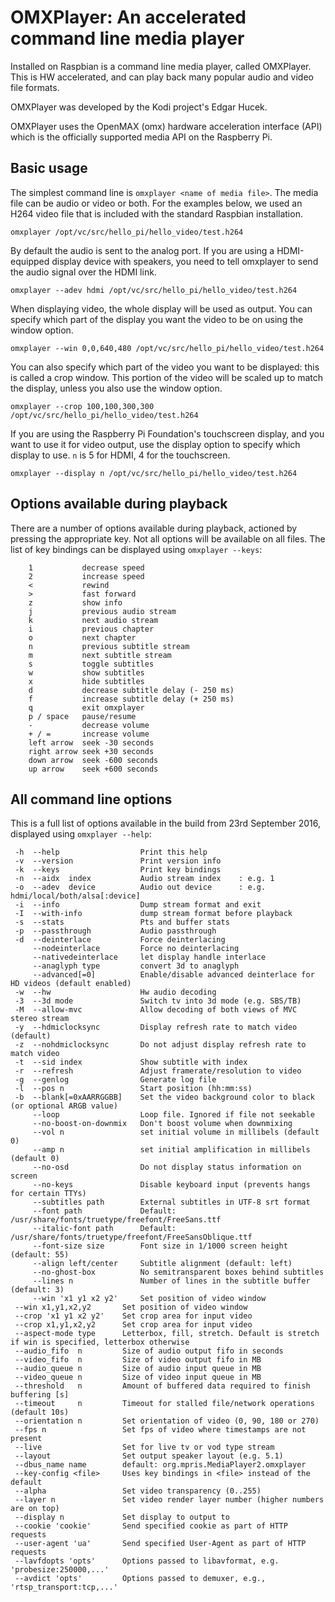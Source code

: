 # OMXPlayer: An accelerated command line media player

Installed on Raspbian is a command line media player, called OMXPlayer. This is HW accelerated, and can play back many popular audio and video file formats.

OMXPlayer was developed by the Kodi project's Edgar Hucek.

OMXPlayer uses the OpenMAX (omx) hardware acceleration interface (API) which is the officially supported media API on the Raspberry Pi.

## Basic usage

The simplest command line is `omxplayer <name of media file>`. The media file can be audio or video or both. For the examples below, we used an H264 video file that is included with the standard Raspbian installation.

```
omxplayer /opt/vc/src/hello_pi/hello_video/test.h264
```

By default the audio is sent to the analog port. If you are using a HDMI-equipped display device with speakers, you need to tell omxplayer to send the audio signal over the HDMI link.

```
omxplayer --adev hdmi /opt/vc/src/hello_pi/hello_video/test.h264
```

When displaying video, the whole display will be used as output. You can specify which part of the display you want the video to be on using the window option.

```
omxplayer --win 0,0,640,480 /opt/vc/src/hello_pi/hello_video/test.h264
```

You can also specify which part of the video you want to be displayed: this is called a crop window. This portion of the video will be scaled up to match the display, unless you also use the window option.

```
omxplayer --crop 100,100,300,300 /opt/vc/src/hello_pi/hello_video/test.h264
```
If you are using the Raspberry Pi Foundation's touchscreen display, and you want to use it for video output, use the display option to specify which display to use. `n` is 5 for HDMI, 4 for the touchscreen.

```
omxplayer --display n /opt/vc/src/hello_pi/hello_video/test.h264
```
## Options available during playback

There are a number of options available during playback, actioned by pressing the appropriate key. Not all options will be available on all files. The list of key bindings can be displayed using `omxplayer --keys`:

```
    1           decrease speed
    2           increase speed
    <           rewind
    >           fast forward
    z           show info
    j           previous audio stream
    k           next audio stream
    i           previous chapter
    o           next chapter
    n           previous subtitle stream
    m           next subtitle stream
    s           toggle subtitles
    w           show subtitles
    x           hide subtitles
    d           decrease subtitle delay (- 250 ms)
    f           increase subtitle delay (+ 250 ms)
    q           exit omxplayer
    p / space   pause/resume
    -           decrease volume
    + / =       increase volume
    left arrow  seek -30 seconds
    right arrow seek +30 seconds
    down arrow  seek -600 seconds
    up arrow    seek +600 seconds

```

## All command line options

This is a full list of options available in the build from 23rd September 2016, displayed using `omxplayer --help`:

```
 -h  --help                  Print this help
 -v  --version               Print version info
 -k  --keys                  Print key bindings
 -n  --aidx  index           Audio stream index    : e.g. 1
 -o  --adev  device          Audio out device      : e.g. hdmi/local/both/alsa[:device]
 -i  --info                  Dump stream format and exit
 -I  --with-info             dump stream format before playback
 -s  --stats                 Pts and buffer stats
 -p  --passthrough           Audio passthrough
 -d  --deinterlace           Force deinterlacing
     --nodeinterlace         Force no deinterlacing
     --nativedeinterlace     let display handle interlace
     --anaglyph type         convert 3d to anaglyph
     --advanced[=0]          Enable/disable advanced deinterlace for HD videos (default enabled)
 -w  --hw                    Hw audio decoding
 -3  --3d mode               Switch tv into 3d mode (e.g. SBS/TB)
 -M  --allow-mvc             Allow decoding of both views of MVC stereo stream
 -y  --hdmiclocksync         Display refresh rate to match video (default)
 -z  --nohdmiclocksync       Do not adjust display refresh rate to match video
 -t  --sid index             Show subtitle with index
 -r  --refresh               Adjust framerate/resolution to video
 -g  --genlog                Generate log file
 -l  --pos n                 Start position (hh:mm:ss)
 -b  --blank[=0xAARRGGBB]    Set the video background color to black (or optional ARGB value)
     --loop                  Loop file. Ignored if file not seekable
     --no-boost-on-downmix   Don't boost volume when downmixing
     --vol n                 set initial volume in millibels (default 0)
     --amp n                 set initial amplification in millibels (default 0)
     --no-osd                Do not display status information on screen
     --no-keys               Disable keyboard input (prevents hangs for certain TTYs)
     --subtitles path        External subtitles in UTF-8 srt format
     --font path             Default: /usr/share/fonts/truetype/freefont/FreeSans.ttf
     --italic-font path      Default: /usr/share/fonts/truetype/freefont/FreeSansOblique.ttf
     --font-size size        Font size in 1/1000 screen height (default: 55)
     --align left/center     Subtitle alignment (default: left)
     --no-ghost-box          No semitransparent boxes behind subtitles
     --lines n               Number of lines in the subtitle buffer (default: 3)
     --win 'x1 y1 x2 y2'     Set position of video window
 --win x1,y1,x2,y2       Set position of video window
 --crop 'x1 y1 x2 y2'    Set crop area for input video
 --crop x1,y1,x2,y2      Set crop area for input video
 --aspect-mode type      Letterbox, fill, stretch. Default is stretch if win is specified, letterbox otherwise
 --audio_fifo  n         Size of audio output fifo in seconds
 --video_fifo  n         Size of video output fifo in MB
 --audio_queue n         Size of audio input queue in MB
 --video_queue n         Size of video input queue in MB
 --threshold   n         Amount of buffered data required to finish buffering [s]
 --timeout     n         Timeout for stalled file/network operations (default 10s)
 --orientation n         Set orientation of video (0, 90, 180 or 270)
 --fps n                 Set fps of video where timestamps are not present
 --live                  Set for live tv or vod type stream
 --layout                Set output speaker layout (e.g. 5.1)
 --dbus_name name        default: org.mpris.MediaPlayer2.omxplayer
 --key-config <file>     Uses key bindings in <file> instead of the default
 --alpha                 Set video transparency (0..255)
 --layer n               Set video render layer number (higher numbers are on top)
 --display n             Set display to output to
 --cookie 'cookie'       Send specified cookie as part of HTTP requests
 --user-agent 'ua'       Send specified User-Agent as part of HTTP requests
 --lavfdopts 'opts'      Options passed to libavformat, e.g. 'probesize:250000,...'
 --avdict 'opts'         Options passed to demuxer, e.g., 'rtsp_transport:tcp,...'

```

